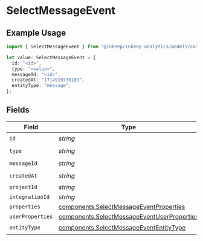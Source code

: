 # SelectMessageEvent

## Example Usage

```typescript
import { SelectMessageEvent } from "@inkeep/inkeep-analytics/models/components";

let value: SelectMessageEvent = {
  id: "<id>",
  type: "<value>",
  messageId: "<id>",
  createdAt: "1714919738183",
  entityType: "message",
};
```

## Fields

| Field                                                                                                      | Type                                                                                                       | Required                                                                                                   | Description                                                                                                |
| ---------------------------------------------------------------------------------------------------------- | ---------------------------------------------------------------------------------------------------------- | ---------------------------------------------------------------------------------------------------------- | ---------------------------------------------------------------------------------------------------------- |
| `id`                                                                                                       | *string*                                                                                                   | :heavy_check_mark:                                                                                         | N/A                                                                                                        |
| `type`                                                                                                     | *string*                                                                                                   | :heavy_check_mark:                                                                                         | N/A                                                                                                        |
| `messageId`                                                                                                | *string*                                                                                                   | :heavy_check_mark:                                                                                         | N/A                                                                                                        |
| `createdAt`                                                                                                | *string*                                                                                                   | :heavy_check_mark:                                                                                         | N/A                                                                                                        |
| `projectId`                                                                                                | *string*                                                                                                   | :heavy_minus_sign:                                                                                         | N/A                                                                                                        |
| `integrationId`                                                                                            | *string*                                                                                                   | :heavy_minus_sign:                                                                                         | N/A                                                                                                        |
| `properties`                                                                                               | [components.SelectMessageEventProperties](../../models/components/selectmessageeventproperties.md)         | :heavy_minus_sign:                                                                                         | N/A                                                                                                        |
| `userProperties`                                                                                           | [components.SelectMessageEventUserProperties](../../models/components/selectmessageeventuserproperties.md) | :heavy_minus_sign:                                                                                         | N/A                                                                                                        |
| `entityType`                                                                                               | [components.SelectMessageEventEntityType](../../models/components/selectmessageevententitytype.md)         | :heavy_check_mark:                                                                                         | N/A                                                                                                        |